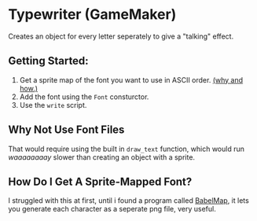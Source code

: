 # Typewriter (GameMaker)
Creates an object for every letter seperately to give a "talking" effect.

## Getting Started: 
1. Get a sprite map of the font you want to use in ASCII order. [(why and how.)](#how-do-i-get-a-sprite-mapped-font)
2. Add the font using the `Font` consturctor.
3. Use the `write` script.

## Why Not Use Font Files
That would require using the built in `draw_text` function, which would run *waaaaaaaay* slower than creating an object with a sprite.

## How Do I Get A Sprite-Mapped Font?
I struggled with this at first, until i found a program called [BabelMap](https://www.babelstone.co.uk/Software/BabelMap.html), it lets you generate each character as a seperate png file, very useful.
